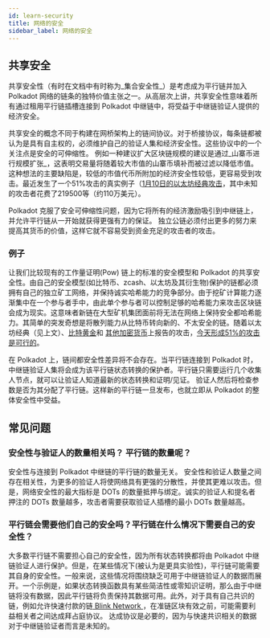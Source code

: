 ```yaml
---
id: learn-security
title: 网络的安全
sidebar_label: 网络的安全
---
```


## 共享安全

共享安全性（有时在文档中有时称为_集合安全性_）是考虑成为平行链并加入Polkadot 网络的链条的独特价值主张之一。从高层次上讲，共享安全性意味着所有通过租用平行链插槽连接到 Polkadot 中继链中，将受益于中继链验证人提供的经济安全。

共享安全的概念不同于构建在网桥架构上的链间协议。对于桥接协议，每条链都被认为是具有自主权的，必须维护自己的验证人集和经济安全性。这些协议中的一个关注点是安全的可伸缩性。 例如一种建议扩大区块链规模的建议是通过_山寨币进行规模扩张_，这表明交易量将随着较大市值的山寨币填补而被过滤以降低市值。这种想法的主要缺陷是，较低的市值代币所附加的经济安全性较低，更容易受到攻击。最近发生了一个51%攻击的真实例子（[1月10日的以太坊经典攻击](https://cointelegraph.com/news/ethereum-classic-51-attack-the-reality-of-proof-of-work)，其中未知的攻击者花费了219500等（约110万美元）。

Polkadot 克服了安全可伸缩性问题，因为它将所有的经济激励吸引到中继链上，并允许平行链从一开始就获得更强有力的保证。 独立公链必须付出更多的努力来提高其货币的价值，这样它就不容易受到资金充足的攻击者的攻击。

### 例子

让我们比较现有的工作量证明(Pow) 链上的标准的安全模型和 Polkadot 的共享安全性。由自己的安全模型(如比特币、zcash、以太坊及其衍生物)保护的链都必须拥有自己的独立矿工网络，并保持诚实哈希能力的竞争部分。由于挖矿计算能力逐渐集中在一个参与者手中，由此单个参与者可以控制足够的哈希能力来攻击区块链会成为现实。这意味者新链在大型矿机集团面前将无法在网络上保持安全都哈希能力。其简单的突发奇想是将散列能力从比特币转向新的、不太安全的链。随着以太坊经典（见上文）、[比特黄金](https://bitcoingold.org/responding-to-attacks/)和 [其他加密货币](https://coincentral.com/verge-suffers-51-attack-hard-forks-in-response/)上报告的攻击，[今天形成51%的攻击是可行的](https://www.crypto51.app)。

在 Polkadot 上，链间都安全性差异将不会存在。当平行链连接到 Polkadot 时，中继链验证人集将会成为该平行链状态转换的保护者。平行链只需要运行几个收集人节点，就可以让验证人知道最新的状态转换和证明/见证。 验证人然后将检查参数是否为其分配了平行链。这样新的平行链一旦发布，也就立即从 Polkadot 的整体安全性中受益。

## 常见问题

### 安全性与验证人的数量相关吗？ 平行链的数量呢？

安全性与连接到 Polkadot 中继链的平行链的数量无关。 安全性和验证人数量之间存在相关性，为更多的验证人将使网络具有更强的分散性，并使其更难以攻击。但是，网络安全性的最大指标是 DOTs 的数量抵押与绑定。诚实的验证人和提名者押注的 DOTs 数量越多，攻击者需要获取验证人插槽的最小 DOTs 数量越高。

### 平行链会需要他们自己的安全吗？平行链在什么情况下需要自己的安全性？

大多数平行链不需要担心自己的安全性，因为所有状态转换都将由 Polkadot 中继链验证人进行保护。但是，在某些情况下(被认为是更具实验性)，平行链可能需要其自身的安全性。一般来说，这些情况将围绕缺乏可用于中继链验证人的数据而展开。一个示例是，如果状态转换函数具有某些简洁性或零知识证明，那么由于中继链将没有数据，因此平行链将负责保持其数据可用。此外，对于具有自己共识的链，例如允许快速付款的链[ Blink Network ](https://www.youtube.com/watch?v=sf5GMDlG7Uk)，在准链区块有效之前，可能需要利益相关者之间达成拜占庭协议。 达成协议是必要的，因为与快速共识相关的数据对于中继链验证者而言是未知的。
